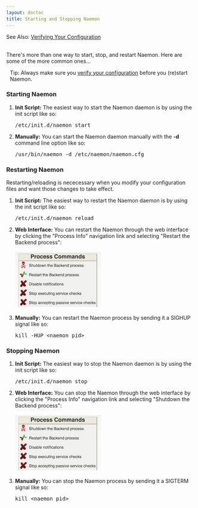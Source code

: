 ```yaml
---
layout: doctoc
title: Starting and Stopping Naemon
---
```


<span class="glyphicon glyphicon-arrow-right"></span> See Also: <a href="verifyconfig.html">Verifying Your Configuration</a>
<br><br>

There's more than one way to start, stop, and restart Naemon.
Here are some of the more common ones...


<div class="alert alert-info" style="margin: 10px;"><i class="glyphicon glyphicon-thumbs-up"></i>
Tip: Always make sure you <a href="verifyconfig.html">verify your configuration</a> before you (re)start Naemon.
</div>



### Starting Naemon

1. <b>Init Script:</b>
   The easiest way to start the Naemon daemon is by using the init script like so:
   <pre>/etc/init.d/naemon start</pre>
2. <b>Manually:</b>
   You can start the Naemon daemon manually with the <b>-d</b> command line option like so:
   <pre>/usr/bin/naemon -d /etc/naemon/naemon.cfg</pre>



### Restarting Naemon

Restarting/reloading is nececessary when you modify your configuration files and want those changes to take effect.

1. <b>Init Script:</b>
   The easiest way to restart the Naemon daemon is by using the init script like so:
   <pre>/etc/init.d/naemon reload</pre>
2. <b>Web Interface:</b>
   You can restart the Naemon through the web interface by clicking the
   "Process Info" navigation link and selecting "Restart the Backend process":<br><br>
   <img src="/images/stoprestart.png" border="0" alt="Restart the Backend process"><br><br>
3. <b>Manually:</b>
   You can restart the Naemon process by sending it a SIGHUP signal like so:
   <pre>kill -HUP &lt;naemon_pid&gt;</pre>



### Stopping Naemon

1. <b>Init Script:</b>
   The easiest way to stop the Naemon daemon is by using the init script like so:
   <pre>/etc/init.d/naemon stop</pre>
2. <b>Web Interface:</b>
   You can stop the Naemon through the web interface by clicking the "Process Info" navigation
   link and selecting "Shutdown the Backend process":<br><br>
   <img src="/images/stoprestart.png" border="0" alt="Shutdown the Backend process"><br><br>
3. <b>Manually:</b>
   You can stop the Naemon process by sending it a SIGTERM signal like so:
   <pre>kill &lt;naemon_pid&gt;</pre>
